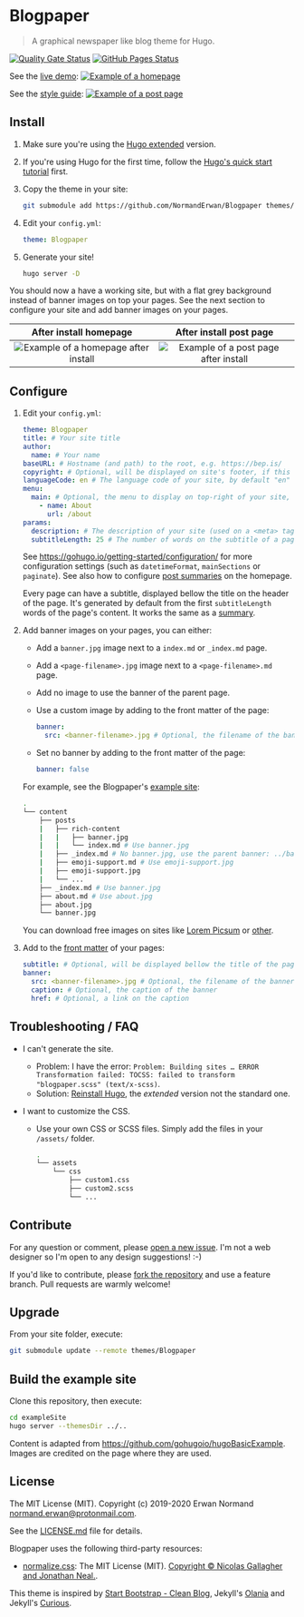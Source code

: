 # Blogpaper

> A graphical newspaper like blog theme for Hugo.

[![Quality Gate Status](https://sonarcloud.io/api/project_badges/measure?project=NormandErwan_blogpaper&metric=alert_status)](https://sonarcloud.io/dashboard?id=NormandErwan_blogpaper)
[![GitHub Pages Status](https://github.com/NormandErwan/Blogpaper/workflows/GitHub%20Pages/badge.svg)](https://github.com/NormandErwan/Blogpaper/actions)

See the [live demo](https://normanderwan.github.io/Blogpaper/):
[![Example of a homepage](https://raw.githubusercontent.com/NormandErwan/Blogpaper/main/images/screenshot.png)](https://normanderwan.github.io/Blogpaper/)

See the [style guide](https://normanderwan.github.io/Blogpaper/posts/style-guide/):
[![Example of a post page](https://raw.githubusercontent.com/NormandErwan/Blogpaper/main/images/post-page.gif)](https://normanderwan.github.io/Blogpaper/posts/style-guide/)

## Install

1. Make sure you're using the [Hugo extended](https://gohugo.io/getting-started/installing/) version.
2. If you're using Hugo for the first time, follow the
[Hugo's quick start tutorial](https://gohugo.io/getting-started/quick-start/) first.
3. Copy the theme in your site:

    ```bash
    git submodule add https://github.com/NormandErwan/Blogpaper themes/Blogpaper
    ```

4. Edit your `config.yml`:

    ```yml
    theme: Blogpaper
    ```

5. Generate your site!

    ```bash
    hugo server -D
    ```

You should now a have a working site, but with a flat grey background instead of banner images on top your pages. See
the next section to configure your site and add banner images on your pages.

|                           After install homepage                           |                           After install post page                            |
|:--------------------------------------------------------------------------:|:----------------------------------------------------------------------------:|
| ![Example of a homepage after install](https://raw.githubusercontent.com/NormandErwan/Blogpaper/main/images/after-install-homepage.jpg) | ![Example of a post page after install](https://raw.githubusercontent.com/NormandErwan/Blogpaper/main/images/after-install-post-page.jpg) |

## Configure

1. Edit your `config.yml`:

    ```yml
    theme: Blogpaper
    title: # Your site title
    author:
      name: # Your name
    baseURL: # Hostname (and path) to the root, e.g. https://bep.is/
    copyright: # Optional, will be displayed on site's footer, if this line is removed an default copyright will be generated
    languageCode: en # The language code of your site, by default "en"
    menu:
      main: # Optional, the menu to display on top-right of your site, see https://gohugo.io/templates/menu-templates/#site-config-menus
        - name: About
          url: /about
    params:
      description: # The description of your site (used on a <meta> tag)
      subtitleLength: 25 # The number of words on the subtitle of a page
    ```

    See <https://gohugo.io/getting-started/configuration/> for more configuration settings (such as `datetimeFormat`,
    `mainSections` or `paginate`).
    See also how to configure [post summaries](https://gohugo.io/content-management/summaries/) on the homepage.

    Every page can have a subtitle, displayed bellow the title on the header of the page.
    It's generated by default from the first `subtitleLength` words of the page's content.
    It works the same as a [summary](https://gohugo.io/content-management/summaries/).

2. Add banner images on your pages, you can either:
    - Add a `banner.jpg` image next to a `index.md` or `_index.md` page.
    - Add a `<page-filename>.jpg` image next to a `<page-filename>.md` page.
    - Add no image to use the banner of the parent page.
    - Use a custom image by adding to the front matter of the page:

        ```yml
        banner:
          src: <banner-filename>.jpg # Optional, the filename of the banner, by default <page-filename>.md or banner.jpg
        ```

    - Set no banner by adding to the front matter of the page:

        ```yml
        banner: false
        ```

    For example, see the Blogpaper's [example site](https://github.com/NormandErwan/BlogpaperExampleSite):

      ```bash
      .
      └── content
          ├── posts
          |   ├── rich-content
          |   |   ├── banner.jpg
          |   |   └── index.md # Use banner.jpg
          |   ├── _index.md # No banner.jpg, use the parent banner: ../banner.jpg
          |   ├── emoji-support.md # Use emoji-support.jpg
          |   ├── emoji-support.jpg
          |   └── ...
          ├── _index.md # Use banner.jpg
          ├── about.md # Use about.jpg
          ├── about.jpg
          └── banner.jpg
      ```

    You can download free images on sites like [Lorem Picsum](https://picsum.photos/) or
    [other](https://alternativeto.net/software/unsplash/).

3. Add to the [front matter](https://gohugo.io/content-management/front-matter/) of your pages:

    ```yml
    subtitle: # Optional, will be displayed bellow the title of the page; remove this line to generate an automatic subtitle
    banner:
      src: <banner-filename>.jpg # Optional, the filename of the banner, by default <page-filename>.jpg or banner.jpg
      caption: # Optional, the caption of the banner
      href: # Optional, a link on the caption
    ```

## Troubleshooting / FAQ

- I can't generate the site.
  - Problem: I have the error: `Problem: Building sites … ERROR Transformation failed: TOCSS: failed to transform "blogpaper.scss" (text/x-scss)`.
  - Solution: [Reinstall Hugo](https://gohugo.io/getting-started/installing/), the *extended* version not the standard one.

- I want to customize the CSS.
  - Use your own CSS or SCSS files. Simply add the files in your `/assets/` folder.

    ```bash
    .
    └── assets
        └── css
            ├── custom1.css
            ├── custom2.scss
            └── ...
    ```

## Contribute

For any question or comment, please [open a new issue](https://github.com/NormandErwan/Blogpaper/issues/new).
I'm not a web designer so I'm open to any design suggestions! :-)

If you'd like to contribute, please [fork the repository](https://github.com/NormandErwan/Blogpaper/fork) and use a
feature branch. Pull requests are warmly welcome!

## Upgrade

From your site folder, execute:

```bash
git submodule update --remote themes/Blogpaper
```

## Build the example site

Clone this repository, then execute:

```bash
cd exampleSite
hugo server --themesDir ../..
```

Content is adapted from <https://github.com/gohugoio/hugoBasicExample>.
Images are credited on the page where they are used.

## License

The MIT License (MIT). Copyright (c) 2019-2020 Erwan Normand <normand.erwan@protonmail.com>.

See the [LICENSE.md](LICENSE.md) file for details.

Blogpaper uses the following third-party resources:

- [normalize.css](https://github.com/necolas/normalize.css): The MIT License (MIT).
[Copyright © Nicolas Gallagher and Jonathan Neal.](https://github.com/necolas/normalize.css/blob/main/LICENSE.md).

This theme is inspired by [Start Bootstrap - Clean Blog](https://github.com/BlackrockDigital/startbootstrap-clean-blog),
Jekyll's [Olania](https://olania-jekyll.netlify.com/) and Jekyll's [Curious](https://curious-jekyll.netlify.com/).

